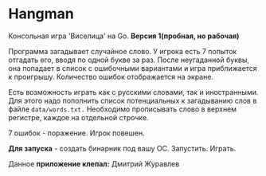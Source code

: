 # Hangman
Консольная игра 'Виселица' на Go. **Версия 1(пробная, но рабочая)**

Программа загадывает случайное слово. У игрока есть 7 попыток отгадать его, вводя по одной букве за раз. После неугаданной буквы, она попадает в список с ошибочными вариантами и игра приближается к проигрышу. Количество ошибок отображается на экране.

Есть возможность играть как с русскими словами, так и иностранными. Для этого надо пополнить список потенциальных к загадыванию слов в файле ```data/words.txt.``` Необходимо прописывать слово в верхнем регистре, каждое на отдельной строчке.

7 ошибок - поражение. Игрок повешен.

**Для запуска** - создать бинарник под вашу OC. Запустить. Играть.

Данное **приложение клепал:** Дмитрий Журавлев

